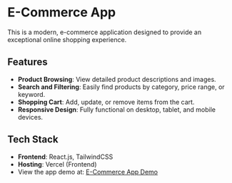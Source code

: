 # E-Commerce App

This is a modern,  e-commerce application designed to provide an exceptional online shopping experience.


## Features
- **Product Browsing**: View detailed product descriptions and images.
- **Search and Filtering**: Easily find products by category, price range, or keyword.
- **Shopping Cart**: Add, update, or remove items from the cart.
- **Responsive Design**: Fully functional on desktop, tablet, and mobile devices.



## Tech Stack
- **Frontend**: React.js, TailwindCSS
- **Hosting**: Vercel (Frontend)
- View the app demo at: [E-Commerce App Demo](https://your-app-link.vercel.app)


